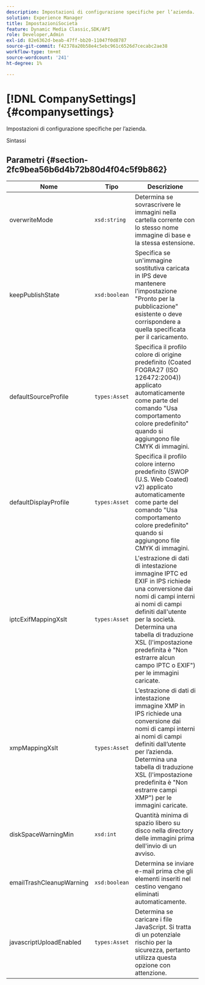 ```yaml
---
description: Impostazioni di configurazione specifiche per l’azienda.
solution: Experience Manager
title: ImpostazioniSocietà
feature: Dynamic Media Classic,SDK/API
role: Developer,Admin
exl-id: 82e6362d-beab-47ff-bb20-11047f0d8787
source-git-commit: f42378a20b58e4c5ebc961c6526d7cecabc2ae38
workflow-type: tm+mt
source-wordcount: '241'
ht-degree: 1%

---
```


# [!DNL CompanySettings]{#companysettings}

Impostazioni di configurazione specifiche per l’azienda.

Sintassi

## Parametri {#section-2fc9bea56b6d4b72b80d4f04c5f9b862}

| Nome | Tipo | Descrizione |
|---|---|---|
| overwriteMode | `xsd:string` | Determina se sovrascrivere le immagini nella cartella corrente con lo stesso nome immagine di base e la stessa estensione. |
| keepPublishState | `xsd:boolean` | Specifica se un&#39;immagine sostitutiva caricata in IPS deve mantenere l&#39;impostazione &quot;Pronto per la pubblicazione&quot; esistente o deve corrispondere a quella specificata per il caricamento. |
| defaultSourceProfile | `types:Asset` | Specifica il profilo colore di origine predefinito (Coated FOGRA27 (ISO 126472:2004)) applicato automaticamente come parte del comando &quot;Usa comportamento colore predefinito&quot; quando si aggiungono file CMYK di immagini. |
| defaultDisplayProfile | `types:Asset` | Specifica il profilo colore interno predefinito (SWOP (U.S. Web Coated) v2) applicato automaticamente come parte del comando &quot;Usa comportamento colore predefinito&quot; quando si aggiungono file CMYK di immagini. |
| iptcExifMappingXslt | `types:Asset` | L&#39;estrazione di dati di intestazione immagine IPTC ed EXIF in IPS richiede una conversione dai nomi di campi interni ai nomi di campi definiti dall&#39;utente per la società. Determina una tabella di traduzione XSL (l&#39;impostazione predefinita è &quot;Non estrarre alcun campo IPTC o EXIF&quot;) per le immagini caricate. |
| xmpMappingXslt | `types:Asset` | L’estrazione di dati di intestazione immagine XMP in IPS richiede una conversione dai nomi di campi interni ai nomi di campi definiti dall’utente per l’azienda. Determina una tabella di traduzione XSL (l&#39;impostazione predefinita è &quot;Non estrarre campi XMP&quot;) per le immagini caricate. |
| diskSpaceWarningMin | `xsd:int` | Quantità minima di spazio libero su disco nella directory delle immagini prima dell&#39;invio di un avviso. |
| emailTrashCleanupWarning | `xsd:boolean` | Determina se inviare e-mail prima che gli elementi inseriti nel cestino vengano eliminati automaticamente. |
| javascriptUploadEnabled | `types:Asset` | Determina se caricare i file JavaScript. Si tratta di un potenziale rischio per la sicurezza, pertanto utilizza questa opzione con attenzione. |
